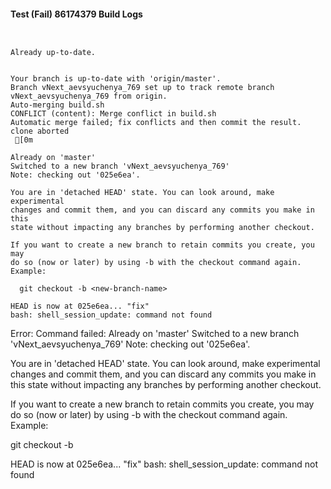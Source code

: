 #### Test (Fail) 86174379 Build Logs


```


```

```
Already up-to-date.


```

```
Your branch is up-to-date with 'origin/master'.
Branch vNext_aevsyuchenya_769 set up to track remote branch vNext_aevsyuchenya_769 from origin.
Auto-merging build.sh
CONFLICT (content): Merge conflict in build.sh
Automatic merge failed; fix conflicts and then commit the result.
clone aborted
 [0m

Already on 'master'
Switched to a new branch 'vNext_aevsyuchenya_769'
Note: checking out '025e6ea'.

You are in 'detached HEAD' state. You can look around, make experimental
changes and commit them, and you can discard any commits you make in this
state without impacting any branches by performing another checkout.

If you want to create a new branch to retain commits you create, you may
do so (now or later) by using -b with the checkout command again. Example:

  git checkout -b <new-branch-name>

HEAD is now at 025e6ea... "fix"
bash: shell_session_update: command not found

```

Error: Command failed: Already on 'master'
Switched to a new branch 'vNext_aevsyuchenya_769'
Note: checking out '025e6ea'.

You are in 'detached HEAD' state. You can look around, make experimental
changes and commit them, and you can discard any commits you make in this
state without impacting any branches by performing another checkout.

If you want to create a new branch to retain commits you create, you may
do so (now or later) by using -b with the checkout command again. Example:

  git checkout -b <new-branch-name>

HEAD is now at 025e6ea... "fix"
bash: shell_session_update: command not found
